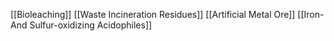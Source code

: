 [[Bioleaching]]
[[Waste Incineration Residues]]
[[Artificial Metal Ore]]
[[Iron- And Sulfur-oxidizing Acidophiles]]
